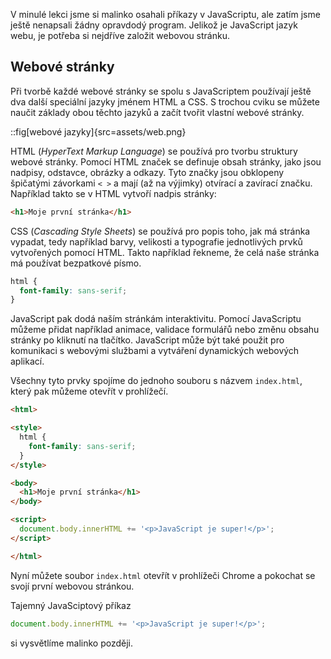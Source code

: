 V minulé lekci jsme si malinko osahali příkazy v JavaScriptu, ale zatím jsme ještě nenapsali žádny opravdodý program. Jelikož je JavaScript jazyk webu, je potřeba si nejdříve založit webovou stránku.

## Webové stránky

Při tvorbě každé webové stránky se spolu s JavaScriptem používají ještě dva další speciální jazyky jménem HTML a CSS. S trochou cviku se můžete naučit základy obou těchto jazyků a začít tvořit vlastní webové stránky.

::fig[webové jazyky]{src=assets/web.png}

HTML (_HyperText Markup Language_) se používá pro tvorbu struktury webové stránky. Pomocí HTML značek se definuje obsah stránky, jako jsou nadpisy, odstavce, obrázky a odkazy. Tyto značky jsou obklopeny špičatými závorkami `< >` a mají (až na výjimky) otvírací a zavírací značku. Například takto se v HTML vytvoří nadpis stránky:

```html
<h1>Moje první stránka</h1>
```

CSS (_Cascading Style Sheets_) se používá pro popis toho, jak má stránka vypadat, tedy například barvy, velikosti a typografie jednotlivých prvků vytvořených pomocí HTML. Takto například řekneme, že celá naše stránka má používat bezpatkové písmo.

```css
html {
  font-family: sans-serif;
}
```

JavaScript pak dodá naším stránkám interaktivitu. Pomocí JavaScriptu můžeme přidat například animace, validace formulářů nebo změnu obsahu stránky po kliknutí na tlačítko. JavaScript může být také použit pro komunikaci s webovými službami a vytváření dynamických webových aplikací.

Všechny tyto prvky spojíme do jednoho souboru s názvem `index.html`, který pak můžeme otevřít v prohlížečí.


```html
<html>

<style>
  html {
    font-family: sans-serif;
  }
</style>

<body>
  <h1>Moje první stránka</h1>
</body>

<script>
  document.body.innerHTML += '<p>JavaScript je super!</p>';
</script>

</html>
```

Nyní můžete soubor `index.html` otevřít v prohlížeči Chrome a pokochat se svojí první webovou stránkou.

Tajemný JavaSciptový příkaz

```js
document.body.innerHTML += '<p>JavaScript je super!</p>';
```

si vysvětlíme malinko později.
